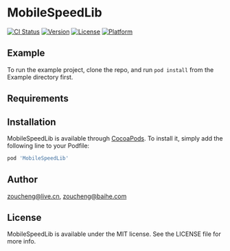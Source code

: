 # MobileSpeedLib

[![CI Status](https://img.shields.io/travis/zoucheng@live.cn/MobileSpeedLib.svg?style=flat)](https://travis-ci.org/zoucheng@live.cn/MobileSpeedLib)
[![Version](https://img.shields.io/cocoapods/v/MobileSpeedLib.svg?style=flat)](https://cocoapods.org/pods/MobileSpeedLib)
[![License](https://img.shields.io/cocoapods/l/MobileSpeedLib.svg?style=flat)](https://cocoapods.org/pods/MobileSpeedLib)
[![Platform](https://img.shields.io/cocoapods/p/MobileSpeedLib.svg?style=flat)](https://cocoapods.org/pods/MobileSpeedLib)

## Example

To run the example project, clone the repo, and run `pod install` from the Example directory first.

## Requirements

## Installation

MobileSpeedLib is available through [CocoaPods](https://cocoapods.org). To install
it, simply add the following line to your Podfile:

```ruby
pod 'MobileSpeedLib'
```

## Author

zoucheng@live.cn, zoucheng@baihe.com

## License

MobileSpeedLib is available under the MIT license. See the LICENSE file for more info.
